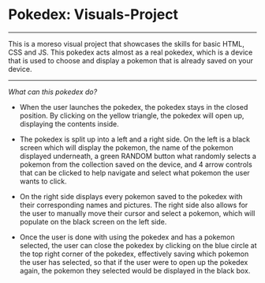 # Pokedex: Visuals-Project

_______________________________________

This is a moreso visual project that showcases the skills for basic HTML, CSS and JS. This pokedex acts almost as a real pokedex, which is a device that is used to choose and display a pokemon that is already saved on your device.

___________________________________________

_What can this pokedex do?_

* When the user launches the pokedex, the pokedex stays in the closed position. By clicking on the yellow triangle, the pokedex will open up, displaying the contents inside.

* The pokedex is split up into a left and a right side. On the left is a black screen which will display the pokemon, the name of the pokemon displayed underneath, a green RANDOM button what randomly selects a pokemon from the collection saved on the device, and 4 arrow  controls that can be clicked to help navigate and select what pokemon the user wants to click. 

* On the right side displays every pokemon saved to the pokedex with their corresponding names and pictures. The right side also allows for the user to manually move their cursor and select a pokemon, which will populate on the black screen on the left side. 

* Once the user is done with using the pokedex and has a pokemon selected, the user can close the pokedex by clicking on the blue circle at the top right corner of the pokedex, effectively saving which pokemon the user has selected, so that if the user were to open up the pokedex again, the pokemon they selected would be displayed in the black box. 
